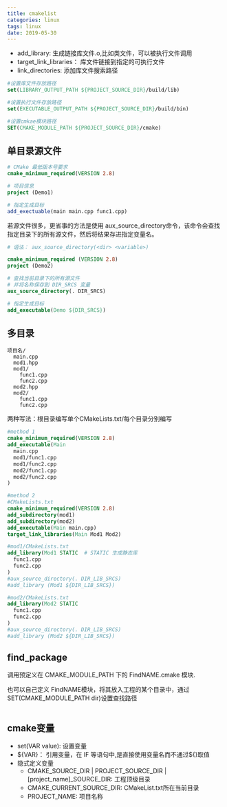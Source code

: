 ```yaml
---
title: cmakelist
categories: linux
tags: linux
date: 2019-05-30
---
```

- add_library: 生成链接库文件.o,比如类文件，可以被执行文件调用
- target_link_libraries： 库文件链接到指定的可执行文件
- link_directories: 添加库文件搜索路径

```cmake
#设置库文件存放路径
set(LIBRARY_OUTPUT_PATH ${PROJECT_SOURCE_DIR}/build/lib)

#设置执行文件存放路径
set(EXECUTABLE_OUTPUT_PATH ${PROJECT_SOURCE_DIR}/build/bin)

#设置cmkae模块路径
SET(CMAKE_MODULE_PATH ${PROJECT_SOURCE_DIR}/cmake)
```

## 单目录源文件

```cmake
# CMake 最低版本号要求
cmake_minimum_required(VERSION 2.8)

# 项目信息
project (Demo1)

# 指定生成目标
add_exectuable(main main.cpp func1.cpp)
```

若源文件很多，更省事的方法是使用 aux_source_directory命令，该命令会查找指定目录下的所有源文件，然后将结果存进指定变量名。 
```cmake
# 语法： aux_source_directory(<dir> <variable>)

cmake_minimum_required (VERSION 2.8)
project (Demo2)

# 查找当前目录下的所有源文件
# 并将名称保存到 DIR_SRCS 变量
aux_source_directory(. DIR_SRCS)

# 指定生成目标
add_executable(Demo ${DIR_SRCS})
```
## 多目录

```
项目名/
  main.cpp
  mod1.hpp
  mod1/
    func1.cpp
    func2.cpp
  mod2.hpp
  mod2/
    func1.cpp
    func2.cpp
```
两种写法：根目录编写单个CMakeLists.txt/每个目录分别编写
```cmake
#method 1
cmake_minimum_required(VERSION 2.8)
add_executable(Main
  main.cpp
  mod1/func1.cpp
  mod1/func2.cpp
  mod2/func1.cpp
  mod2/func2.cpp
)
```
```cmake
#method 2
#CMakeLists.txt
cmake_minimum_required(VERSION 2.8)
add_subdirectory(mod1) 
add_subdirectory(mod2) 
add_executable(Main main.cpp)
target_link_libraries(Main Mod1 Mod2) 

#mod1/CMakeLists.txt
add_library(Mod1 STATIC  # STATIC 生成静态库
  func1.cpp
  func2.cpp
)
#aux_source_directory(. DIR_LIB_SRCS)
#add_library (Mod1 ${DIR_LIB_SRCS})

#mod2/CMakeLists.txt
add_library(Mod2 STATIC
  func1.cpp
  func2.cpp
)
#aux_source_directory(. DIR_LIB_SRCS)
#add_library (Mod2 ${DIR_LIB_SRCS})

```

## find_package

调用预定义在 CMAKE_MODULE_PATH 下的 FindNAME.cmake 模块.

也可以自己定义 FindNAME模块，将其放入工程的某个目录中，通过 SET(CMAKE_MODULE_PATH dir)设置查找路径

```cmake

```

## cmake变量

- set(VAR value): 设置变量
- \${VAR}： 引用变量，在 IF 等语句中,是直接使用变量名而不通过\${}取值
- 隐式定义变量
    - CMAKE_SOURCE_DIR | PROJECT_SOURCE_DIR | [project_name]_SOURCE_DIR: 工程顶级目录
    - CMAKE_CURRENT_SOURCE_DIR: CMakeList.txt所在当前目录
    - PROJECT_NAME: 项目名称